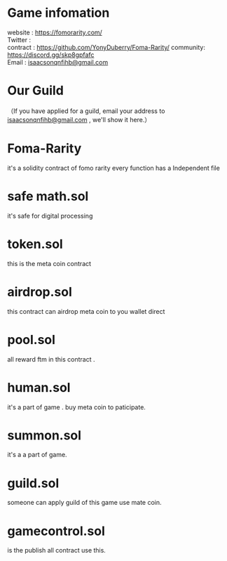 # Game infomation
website  :  https://fomorarity.com/ <br>
Twitter  :  
contract :  https://github.com/YonyDuberry/Foma-Rarity/
community:  https://discord.gg/skp8gpfafc  
Email    :  isaacsonqnfihb@gmail.com


# Our Guild



（If you have applied for a guild, email your address to isaacsonqnfihb@gmail.com , we'll show it here.）

# Foma-Rarity
it's a solidity contract of fomo rarity
every function has a Independent file

# safe math.sol
it's safe for digital processing

# token.sol
this is the meta coin contract


# airdrop.sol
this contract can airdrop meta coin to you wallet direct


# pool.sol
all reward ftm in this contract .

# human.sol
it's a part of game . buy meta coin to paticipate.

# summon.sol
it's a a part of game. 

# guild.sol
someone can apply guild of this game use mate coin.

# gamecontrol.sol
is the publish all contract use this.
